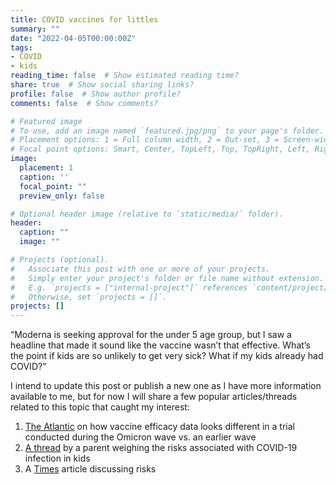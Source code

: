 ```yaml
---
title: COVID vaccines for littles
summary: ""
date: "2022-04-05T00:00:00Z"
tags:
- COVID
- kids
reading_time: false  # Show estimated reading time?
share: true  # Show social sharing links?
profile: false  # Show author profile?
comments: false  # Show comments?

# Featured image
# To use, add an image named `featured.jpg/png` to your page's folder.
# Placement options: 1 = Full column width, 2 = Out-set, 3 = Screen-width
# Focal point options: Smart, Center, TopLeft, Top, TopRight, Left, Right, BottomLeft, Bottom, BottomRight
image:
  placement: 1
  caption: ''
  focal_point: ""
  preview_only: false

# Optional header image (relative to `static/media/` folder).
header:
  caption: ""
  image: ""

# Projects (optional).
#   Associate this post with one or more of your projects.
#   Simply enter your project's folder or file name without extension.
#   E.g. `projects = ["internal-project"]` references `content/project/deep-learning/index.md`.
#   Otherwise, set `projects = []`.
projects: []
---
```

“Moderna is seeking approval for the under 5 age group, but I saw a headline that made it sound like the vaccine wasn’t that effective. What’s the point if kids are so unlikely to get very sick? What if my kids already had COVID?”

I intend to update this post or publish a new one as I have more information available to me, but for now I will share a few popular articles/threads related to this topic that caught my interest:


1. [The Atlantic](https://www.theatlantic.com/health/archive/2022/03/how-effective-are-kids-covid-vaccines/629419/) on how vaccine efficacy data looks different in a trial conducted during the Omicron wave vs. an earlier wave
2. [A thread](https://twitter.com/greg_howard/status/1509794630681780225?s=27&t=JJH4jUR8Z8lLEpuq8pbctw) by a parent weighing the risks associated with COVID-19 infection in kids
3. A [Times](https://time.com/6163099/covid-19-vaccines-children-setting-record-straight/) article discussing risks